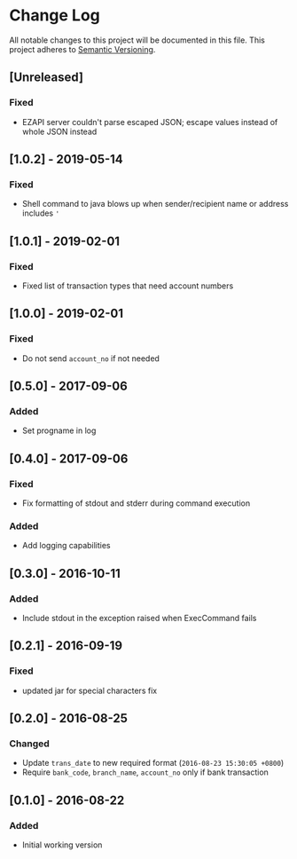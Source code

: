 # Change Log
All notable changes to this project will be documented in this file.
This project adheres to [Semantic Versioning](http://semver.org/).

## [Unreleased]
### Fixed
- EZAPI server couldn't parse escaped JSON; escape values instead of whole JSON instead

## [1.0.2] - 2019-05-14
### Fixed
- Shell command to java blows up when sender/recipient name or address includes `'`

## [1.0.1] - 2019-02-01
### Fixed
- Fixed list of transaction types that need account numbers

## [1.0.0] - 2019-02-01
### Fixed
- Do not send `account_no` if not needed

## [0.5.0] - 2017-09-06
### Added
- Set progname in log

## [0.4.0] - 2017-09-06
### Fixed
- Fix formatting of stdout and stderr during command execution

### Added
- Add logging capabilities

## [0.3.0] - 2016-10-11
### Added
- Include stdout in the exception raised when ExecCommand fails

## [0.2.1] - 2016-09-19
### Fixed
- updated jar for special characters fix

## [0.2.0] - 2016-08-25
### Changed
- Update `trans_date` to new required format (`2016-08-23 15:30:05 +0800`)
- Require `bank_code`, `branch_name`, `account_no` only if bank transaction

## [0.1.0] - 2016-08-22
### Added
- Initial working version
